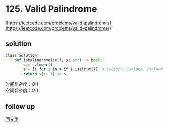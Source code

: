 # 125. Valid Palindrome
[https://leetcode.com/problems/valid-palindrome/](https://leetcode.com/problems/valid-palindrome/)


## solution

```python
class Solution:
    def isPalindrome(self, s: str) -> bool:
        s = s.lower()
        s = [i for i in s if i.isalnum()]  # isdigit, isalpha, isalnum(alphanumeric)
        return s[::-1] == s
```
时间复杂度：O() <br>
空间复杂度：O()


## follow up

[回文类](../01_two_pointers/5.%20Longest%20Palindromic%20Substring.md)
